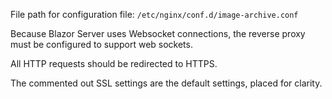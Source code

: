 File path for configuration file: `/etc/nginx/conf.d/image-archive.conf`

Because Blazor Server uses Websocket connections, the reverse proxy must be configured to support web sockets.

All HTTP requests should be redirected to HTTPS.

The commented out SSL settings are the default settings, placed for clarity. 